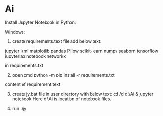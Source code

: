 # Ai

Install Jupyter Notebook in Python:

Windows:
1. create requirements.text file
add below text:

jupyter
lxml
matplotlib
pandas
Pillow
scikit-learn
numpy
seaborn
tensorflow
jupyterlab
notebook
networkx

in requirements.txt

2. open cmd
python -m pip install -r requirements.txt

content of requirement.text

3. create jy.bat file in user directory with below text:
cd /d d:\Ai & jupyter notebook
Here d:\Ai is location of notebook files.

4. run
.\jy

